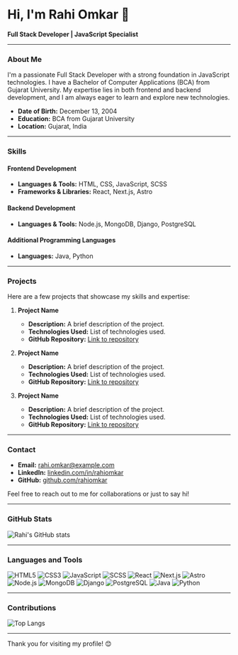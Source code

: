 # Hi, I'm Rahi Omkar 👋

**Full Stack Developer | JavaScript Specialist**

---

### About Me

I'm a passionate Full Stack Developer with a strong foundation in JavaScript technologies. I have a Bachelor of Computer Applications (BCA) from Gujarat University. My expertise lies in both frontend and backend development, and I am always eager to learn and explore new technologies.

- **Date of Birth:** December 13, 2004
- **Education:** BCA from Gujarat University
- **Location:** Gujarat, India

---

### Skills

#### Frontend Development
- **Languages & Tools:** HTML, CSS, JavaScript, SCSS
- **Frameworks & Libraries:** React, Next.js, Astro

#### Backend Development
- **Languages & Tools:** Node.js, MongoDB, Django, PostgreSQL

#### Additional Programming Languages
- **Languages:** Java, Python

---

### Projects

Here are a few projects that showcase my skills and expertise:

1. **Project Name**
   - **Description:** A brief description of the project.
   - **Technologies Used:** List of technologies used.
   - **GitHub Repository:** [Link to repository](#)

2. **Project Name**
   - **Description:** A brief description of the project.
   - **Technologies Used:** List of technologies used.
   - **GitHub Repository:** [Link to repository](#)

3. **Project Name**
   - **Description:** A brief description of the project.
   - **Technologies Used:** List of technologies used.
   - **GitHub Repository:** [Link to repository](#)

---

### Contact

- **Email:** [rahi.omkar@example.com](mailto:rahi.omkar@example.com)
- **LinkedIn:** [linkedin.com/in/rahiomkar](https://linkedin.com/in/rahiomkar)
- **GitHub:** [github.com/rahiomkar](https://github.com/rahiomkar)

Feel free to reach out to me for collaborations or just to say hi!

---

### GitHub Stats

![Rahi's GitHub stats](https://github-readme-stats.vercel.app/api?username=rahiomkar&show_icons=true&theme=radical)

---

### Languages and Tools

![HTML5](https://img.shields.io/badge/HTML5-E34F26?style=for-the-badge&logo=html5&logoColor=white)
![CSS3](https://img.shields.io/badge/CSS3-1572B6?style=for-the-badge&logo=css3&logoColor=white)
![JavaScript](https://img.shields.io/badge/JavaScript-F7DF1E?style=for-the-badge&logo=javascript&logoColor=black)
![SCSS](https://img.shields.io/badge/SCSS-CC6699?style=for-the-badge&logo=sass&logoColor=white)
![React](https://img.shields.io/badge/React-20232A?style=for-the-badge&logo=react&logoColor=61DAFB)
![Next.js](https://img.shields.io/badge/Next.js-000000?style=for-the-badge&logo=nextdotjs&logoColor=white)
![Astro](https://img.shields.io/badge/Astro-FF5D01?style=for-the-badge&logo=astro&logoColor=white)
![Node.js](https://img.shields.io/badge/Node.js-339933?style=for-the-badge&logo=nodedotjs&logoColor=white)
![MongoDB](https://img.shields.io/badge/MongoDB-4EA94B?style=for-the-badge&logo=mongodb&logoColor=white)
![Django](https://img.shields.io/badge/Django-092E20?style=for-the-badge&logo=django&logoColor=white)
![PostgreSQL](https://img.shields.io/badge/PostgreSQL-336791?style=for-the-badge&logo=postgresql&logoColor=white)
![Java](https://img.shields.io/badge/Java-007396?style=for-the-badge&logo=java&logoColor=white)
![Python](https://img.shields.io/badge/Python-3776AB?style=for-the-badge&logo=python&logoColor=white)

---

### Contributions

![Top Langs](https://github-readme-stats.vercel.app/api/top-langs/?username=rahiomkar&layout=compact&theme=radical)

---

Thank you for visiting my profile! 😊

